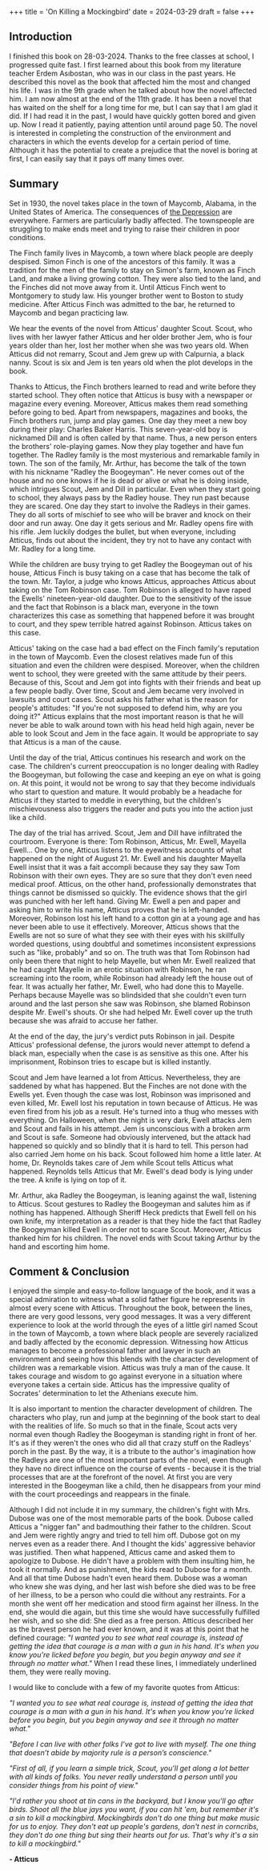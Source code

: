 +++
title = 'On Killing a Mockingbird'
date = 2024-03-29
draft = false
+++

## Introduction
I finished this book on 28-03-2024. Thanks to the free classes at school, I progressed quite fast. I first learned about this book from my literature teacher Erdem Asıbostan, who was in our class in the past years. He described this novel as the book that affected him the most and changed his life. I was in the 9th grade when he talked about how the novel affected him. I am now almost at the end of the 11th grade. It has been a novel that has waited on the shelf for a long time for me, but I can say that I am glad it did. If I had read it in the past, I would have quickly gotten bored and given up. Now I read it patiently, paying attention until around page 50. The novel is interested in completing the construction of the environment and characters in which the events develop for a certain period of time. Although it has the potential to create a prejudice that the novel is boring at first, I can easily say that it pays off many times over.

## Summary
Set in 1930, the novel takes place in the town of Maycomb, Alabama, in the United States of America. The consequences of [the Depression](https://en.wikipedia.org/wiki/Great_Depression) are everywhere. Farmers are particularly badly affected. The townspeople are struggling to make ends meet and trying to raise their children in poor conditions.

The Finch family lives in Maycomb, a town where black people are deeply despised. Simon Finch is one of the ancestors of this family. It was a tradition for the men of the family to stay on Simon's farm, known as Finch Land, and make a living growing cotton. They were also tied to the land, and the Finches did not move away from it. Until Atticus Finch went to Montgomery to study law. His younger brother went to Boston to study medicine. After Atticus Finch was admitted to the bar, he returned to Maycomb and began practicing law.

We hear the events of the novel from Atticus' daughter Scout. Scout, who lives with her lawyer father Atticus and her older brother Jem, who is four years older than her, lost her mother when she was two years old. When Atticus did not remarry, Scout and Jem grew up with Calpurnia, a black nanny. Scout is six and Jem is ten years old when the plot develops in the book.

Thanks to Atticus, the Finch brothers learned to read and write before they started school. They often notice that Atticus is busy with a newspaper or magazine every evening. Moreover, Atticus makes them read something before going to bed. Apart from newspapers, magazines and books, the Finch brothers run, jump and play games. One day they meet a new boy during their play: Charles Baker Harris. This seven-year-old boy is nicknamed Dill and is often called by that name. Thus, a new person enters the brothers' role-playing games. Now they play together and have fun together.
The Radley family is the most mysterious and remarkable family in town. The son of the family, Mr. Arthur, has become the talk of the town with his nickname "Radley the Boogeyman". He never comes out of the house and no one knows if he is dead or alive or what he is doing inside, which intrigues Scout, Jem and Dill in particular. Even when they start going to school, they always pass by the Radley house. They run past because they are scared. One day they start to involve the Radleys in their games. They do all sorts of mischief to see who will be braver and knock on their door and run away. One day it gets serious and Mr. Radley opens fire with his rifle. Jem luckily dodges the bullet, but when everyone, including Atticus, finds out about the incident, they try not to have any contact with Mr. Radley for a long time.

While the children are busy trying to get Radley the Boogeyman out of his house, Atticus Finch is busy taking on a case that has become the talk of the town. Mr. Taylor, a judge who knows Atticus, approaches Atticus about taking on the Tom Robinson case. Tom Robinson is alleged to have raped the Ewells' nineteen-year-old daughter. Due to the sensitivity of the issue and the fact that Robinson is a black man, everyone in the town characterizes this case as something that happened before it was brought to court, and they spew terrible hatred against Robinson. Atticus takes on this case.

Atticus' taking on the case had a bad effect on the Finch family's reputation in the town of Maycomb. Even the closest relatives made fun of this situation and even the children were despised. Moreover, when the children went to school, they were greeted with the same attitude by their peers. Because of this, Scout and Jem got into fights with their friends and beat up a few people badly. Over time, Scout and Jem became very involved in lawsuits and court cases. Scout asks his father what is the reason for people's attitudes: "If you're not supposed to defend him, why are you doing it?" Atticus explains that the most important reason is that he will never be able to walk around town with his head held high again, never be able to look Scout and Jem in the face again. It would be appropriate to say that Atticus is a man of the cause.

Until the day of the trial, Atticus continues his research and work on the case. The children's current preoccupation is no longer dealing with Radley the Boogeyman, but following the case and keeping an eye on what is going on. At this point, it would not be wrong to say that they become individuals who start to question and mature. It would probably be a headache for Atticus if they started to meddle in everything, but the children's mischievousness also triggers the reader and puts you into the action just like a child.

The day of the trial has arrived. Scout, Jem and Dill have infiltrated the courtroom. Everyone is there: Tom Robinson, Atticus, Mr. Ewell, Mayella Ewell... One by one, Atticus listens to the eyewitness accounts of what happened on the night of August 21. Mr. Ewell and his daughter Mayella Ewell insist that it was a fait accompli because they say they saw Tom Robinson with their own eyes. They are so sure that they don't even need medical proof. Atticus, on the other hand, professionally demonstrates that things cannot be dismissed so quickly. The evidence shows that the girl was punched with her left hand. Giving Mr. Ewell a pen and paper and asking him to write his name, Atticus proves that he is left-handed. Moreover, Robinson lost his left hand to a cotton gin at a young age and has never been able to use it effectively. Moreover, Atticus shows that the Ewells are not so sure of what they see with their eyes with his skillfully worded questions, using doubtful and sometimes inconsistent expressions such as "like, probably" and so on. The truth was that Tom Robinson had only been there that night to help Mayelle, but when Mr. Ewell realized that he had caught Mayelle in an erotic situation with Robinson, he ran screaming into the room, while Robinson had already left the house out of fear. It was actually her father, Mr. Ewell, who had done this to Mayelle. Perhaps because Mayelle was so blindsided that she couldn't even turn around and the last person she saw was Robinson, she blamed Robinson despite Mr. Ewell's shouts. Or she had helped Mr. Ewell cover up the truth because she was afraid to accuse her father.

At the end of the day, the jury's verdict puts Robinson in jail. Despite Atticus' professional defense, the jurors would never attempt to defend a black man, especially when the case is as sensitive as this one. After his imprisonment, Robinson tries to escape but is killed instantly.

Scout and Jem have learned a lot from Atticus. Nevertheless, they are saddened by what has happened. But the Finches are not done with the Ewells yet. Even though the case was lost, Robinson was imprisoned and even killed, Mr. Ewell lost his reputation in town because of Atticus. He was even fired from his job as a result. He's turned into a thug who messes with everything. On Halloween, when the night is very dark, Ewell attacks Jem and Scout and fails in his attempt. Jem is unconscious with a broken arm and Scout is safe. Someone had obviously intervened, but the attack had happened so quickly and so blindly that it is hard to tell. This person had also carried Jem home on his back. Scout followed him home a little later. At home, Dr. Reynolds takes care of Jem while Scout tells Atticus what happened. Reynolds tells Atticus that Mr. Ewell's dead body is lying under the tree. A knife is lying on top of it.

Mr. Arthur, aka Radley the Boogeyman, is leaning against the wall, listening to Atticus. Scout gestures to Radley the Boogeyman and salutes him as if nothing has happened. Although Sheriff Heck predicts that Ewell fell on his own knife, my interpretation as a reader is that they hide the fact that Radley the Boogeyman killed Ewell in order not to scare Scout. Moreover, Atticus thanked him for his children. The novel ends with Scout taking Arthur by the hand and escorting him home.

## Comment & Conclusion
I enjoyed the simple and easy-to-follow language of the book, and it was a special admiration to witness what a solid father figure he represents in almost every scene with Atticus. Throughout the book, between the lines, there are very good lessons, very good messages. It was a very different experience to look at the world through the eyes of a little girl named Scout in the town of Maycomb, a town where black people are severely racialized and badly affected by the economic depression. Witnessing how Atticus manages to become a professional father and lawyer in such an environment and seeing how this blends with the character development of children was a remarkable vision. Atticus was truly a man of the cause. It takes courage and wisdom to go against everyone in a situation where everyone takes a certain side. Atticus has the impressive quality of Socrates' determination to let the Athenians execute him.

It is also important to mention the character development of children. The characters who play, run and jump at the beginning of the book start to deal with the realities of life. So much so that in the finale, Scout acts very normal even though Radley the Boogeyman is standing right in front of her. It's as if they weren't the ones who did all that crazy stuff on the Radleys' porch in the past. By the way, it is a tribute to the author's imagination how the Radleys are one of the most important parts of the novel, even though they have no direct influence on the course of events - because it is the trial processes that are at the forefront of the novel. At first you are very interested in the Boogeyman like a child, then he disappears from your mind with the court proceedings and reappears in the finale.

Although I did not include it in my summary, the children's fight with Mrs. Dubose was one of the most memorable parts of the book. Dubose called Atticus a "nigger fan" and badmouthing their father to the children. Scout and Jem were rightly angry and tried to tell him off. Dubose got on my nerves even as a reader there. And I thought the kids' aggressive behavior was justified. Then what happened, Atticus came and asked them to apologize to Dubose. He didn't have a problem with them insulting him, he took it normally. And as punishment, the kids read to Dubose for a month. And all that time Dubose hadn't even heard them. Dubose was a woman who knew she was dying, and her last wish before she died was to be free of her illness, to be a person who could die without any restraints. For a month she went off her medication and stood firm against her illness. In the end, she would die again, but this time she would have successfully fulfilled her wish, and so she did: She died as a free person. Atticus described her as the bravest person he had ever known, and it was at this point that he defined courage: _"I wanted you to see what real courage is, instead of getting the idea that courage is a man with a gun in his hand. It's when you know you're licked before you begin, but you begin anyway and see it through no matter what."_ When I read these lines, I immediately underlined them, they were really moving.

I would like to conclude with a few of my favorite quotes from Atticus:

_"I wanted you to see what real courage is, instead of getting the idea that courage is a man with a gun in his hand. It's when you know you're licked before you begin, but you begin anyway and see it through no matter what."_

_"Before I can live with other folks I’ve got to live with myself. The one thing that doesn’t abide by majority rule is a person’s conscience."_

_"First of all, if you learn a simple trick, Scout, you’ll get along a lot better with all kinds of folks. You never really understand a person until you consider things from his point of view."_

_"I'd rather you shoot at tin cans in the backyard, but I know you'll go after birds. Shoot all the blue jays you want, if you can hit 'em, but remember it's a sin to kill a mockingbird. Mockingbirds don't do one thing but make music for us to enjoy. They don't eat up people's gardens, don't nest in corncribs, they don't do one thing but sing their hearts out for us. That's why it's a sin to kill a mockingbird."_

**- Atticus**
